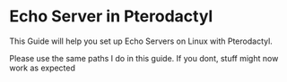 # Echo Server in Pterodactyl

This Guide will help you set up Echo Servers on Linux with Pterodactyl.

Please use the same paths I do in this guide. If you dont, stuff might now work as expected
